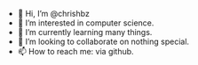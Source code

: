 - 👋 Hi, I’m @chrishbz
- 👀 I’m interested in computer science.
- 🌱 I’m currently learning many things.
- 💞️ I’m looking to collaborate on nothing special.
- 📫 How to reach me: via github.

<!---
chrishbz/chrishbz is a ✨ special ✨ repository because its `README.md` (this file) appears on your GitHub profile.
You can click the Preview link to take a look at your changes.
--->
